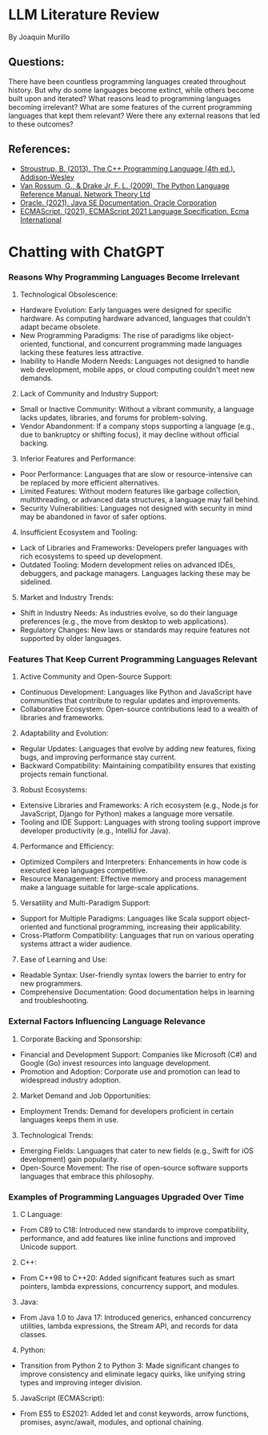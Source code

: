 # LLM Literature Review
By Joaquin Murillo

## Questions:
There have been countless programming languages created throughout history. But why do some languages become extinct, while others become built upon and iterated? What reasons lead to programming languages becoming irrelevant? What are some features of the current programming languages that kept them relevant? Were there any external reasons that led to these outcomes?

## References:
* [Stroustrup, B. (2013). The C++ Programming Language (4th ed.). Addison-Wesley](https://www.stroustrup.com/4th.html)
* [Van Rossum, G., & Drake Jr, F. L. (2009). The Python Language Reference Manual. Network Theory Ltd](https://dl.acm.org/doi/book/10.5555/1593511)
* [Oracle. (2021). Java SE Documentation. Oracle Corporation](https://www.oracle.com/java/technologies/javase-documentation.html)
* [ECMAScript. (2021). ECMAScript 2021 Language Specification. Ecma International](https://ecma-international.org/wp-content/uploads/ECMA-262_12th_edition_june_2021.pdf)

# Chatting with ChatGPT
### Reasons Why Programming Languages Become Irrelevant
1. Technological Obsolescence:
* Hardware Evolution: Early languages were designed for specific hardware. As computing hardware advanced, languages that couldn't adapt became obsolete.
* New Programming Paradigms: The rise of paradigms like object-oriented, functional, and concurrent programming made languages lacking these features less attractive.
* Inability to Handle Modern Needs: Languages not designed to handle web development, mobile apps, or cloud computing couldn't meet new demands.

2. Lack of Community and Industry Support:
* Small or Inactive Community: Without a vibrant community, a language lacks updates, libraries, and forums for problem-solving.
* Vendor Abandonment: If a company stops supporting a language (e.g., due to bankruptcy or shifting focus), it may decline without official backing.

3. Inferior Features and Performance:
* Poor Performance: Languages that are slow or resource-intensive can be replaced by more efficient alternatives.
* Limited Features: Without modern features like garbage collection, multithreading, or advanced data structures, a language may fall behind.
* Security Vulnerabilities: Languages not designed with security in mind may be abandoned in favor of safer options.

4. Insufficient Ecosystem and Tooling:
* Lack of Libraries and Frameworks: Developers prefer languages with rich ecosystems to speed up development.
* Outdated Tooling: Modern development relies on advanced IDEs, debuggers, and package managers. Languages lacking these may be sidelined.

5. Market and Industry Trends:
* Shift in Industry Needs: As industries evolve, so do their language preferences (e.g., the move from desktop to web applications).
* Regulatory Changes: New laws or standards may require features not supported by older languages.

### Features That Keep Current Programming Languages Relevant
1. Active Community and Open-Source Support:
* Continuous Development: Languages like Python and JavaScript have communities that contribute to regular updates and improvements.
* Collaborative Ecosystem: Open-source contributions lead to a wealth of libraries and frameworks.

2. Adaptability and Evolution:
* Regular Updates: Languages that evolve by adding new features, fixing bugs, and improving performance stay current.
* Backward Compatibility: Maintaining compatibility ensures that existing projects remain functional.

3. Robust Ecosystems:
* Extensive Libraries and Frameworks: A rich ecosystem (e.g., Node.js for JavaScript, Django for Python) makes a language more versatile.
* Tooling and IDE Support: Languages with strong tooling support improve developer productivity (e.g., IntelliJ for Java).

4. Performance and Efficiency:
* Optimized Compilers and Interpreters: Enhancements in how code is executed keep languages competitive.
* Resource Management: Effective memory and process management make a language suitable for large-scale applications.

5. Versatility and Multi-Paradigm Support:
* Support for Multiple Paradigms: Languages like Scala support object-oriented and functional programming, increasing their applicability.
* Cross-Platform Compatibility: Languages that run on various operating systems attract a wider audience.

7. Ease of Learning and Use:
* Readable Syntax: User-friendly syntax lowers the barrier to entry for new programmers.
* Comprehensive Documentation: Good documentation helps in learning and troubleshooting.

### External Factors Influencing Language Relevance
1. Corporate Backing and Sponsorship:
* Financial and Development Support: Companies like Microsoft (C#) and Google (Go) invest resources into language development.
* Promotion and Adoption: Corporate use and promotion can lead to widespread industry adoption.

2. Market Demand and Job Opportunities:
* Employment Trends: Demand for developers proficient in certain languages keeps them in use.

3. Technological Trends:
* Emerging Fields: Languages that cater to new fields (e.g., Swift for iOS development) gain popularity.
* Open-Source Movement: The rise of open-source software supports languages that embrace this philosophy.

### Examples of Programming Languages Upgraded Over Time
1. C Language:
* From C89 to C18: Introduced new standards to improve compatibility, performance, and add features like inline functions and improved Unicode support.

2. C++:
* From C++98 to C++20: Added significant features such as smart pointers, lambda expressions, concurrency support, and modules.

3. Java:
* From Java 1.0 to Java 17: Introduced generics, enhanced concurrency utilities, lambda expressions, the Stream API, and records for data classes.

4. Python:
* Transition from Python 2 to Python 3: Made significant changes to improve consistency and eliminate legacy quirks, like unifying string types and improving integer division.

5. JavaScript (ECMAScript):
* From ES5 to ES2021: Added let and const keywords, arrow functions, promises, async/await, modules, and optional chaining.
